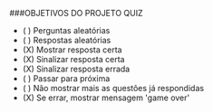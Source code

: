 ###OBJETIVOS DO PROJETO QUIZ

- (   ) Perguntas aleatórias
- (   ) Respostas aleatórias
- (X) Mostrar resposta certa
- (X) Sinalizar resposta certa
- (X) Sinalizar resposta errada
- (   ) Passar para próxima
- (   ) Não mostrar mais as questões já respondidas
- (X) Se errar, mostrar mensagem 'game over'
